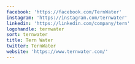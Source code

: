 ```yaml
---
facebook: 'https://facebook.com/TernWater'
instagram: 'https://instagram.com/ternwater'
linkedin: 'https://linkedin.com/company/tern'
logohandle: ternwater
sort: ternwater
title: Tern Water
twitter: TernWater
website: 'https://www.ternwater.com/'
---
```

